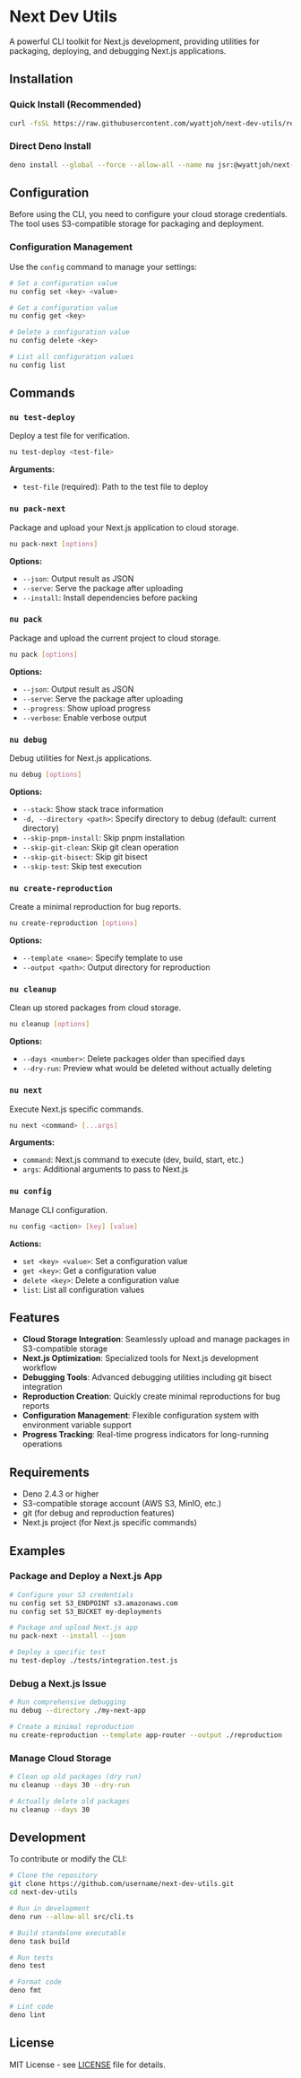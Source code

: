 # Next Dev Utils

A powerful CLI toolkit for Next.js development, providing utilities for packaging, deploying, and debugging Next.js applications.

## Installation

### Quick Install (Recommended)

```bash
curl -fsSL https://raw.githubusercontent.com/wyattjoh/next-dev-utils/refs/heads/main/scripts/install.sh | bash
```

### Direct Deno Install

```bash
deno install --global --force --allow-all --name nu jsr:@wyattjoh/next-dev-utils
```

## Configuration

Before using the CLI, you need to configure your cloud storage credentials. The tool uses S3-compatible storage for packaging and deployment.

### Configuration Management

Use the `config` command to manage your settings:

```bash
# Set a configuration value
nu config set <key> <value>

# Get a configuration value
nu config get <key>

# Delete a configuration value
nu config delete <key>

# List all configuration values
nu config list
```

## Commands

### `nu test-deploy`

Deploy a test file for verification.

```bash
nu test-deploy <test-file>
```

**Arguments:**

- `test-file` (required): Path to the test file to deploy

### `nu pack-next`

Package and upload your Next.js application to cloud storage.

```bash
nu pack-next [options]
```

**Options:**

- `--json`: Output result as JSON
- `--serve`: Serve the package after uploading
- `--install`: Install dependencies before packing

### `nu pack`

Package and upload the current project to cloud storage.

```bash
nu pack [options]
```

**Options:**

- `--json`: Output result as JSON
- `--serve`: Serve the package after uploading
- `--progress`: Show upload progress
- `--verbose`: Enable verbose output

### `nu debug`

Debug utilities for Next.js applications.

```bash
nu debug [options]
```

**Options:**

- `--stack`: Show stack trace information
- `-d, --directory <path>`: Specify directory to debug (default: current directory)
- `--skip-pnpm-install`: Skip pnpm installation
- `--skip-git-clean`: Skip git clean operation
- `--skip-git-bisect`: Skip git bisect
- `--skip-test`: Skip test execution

### `nu create-reproduction`

Create a minimal reproduction for bug reports.

```bash
nu create-reproduction [options]
```

**Options:**

- `--template <name>`: Specify template to use
- `--output <path>`: Output directory for reproduction

### `nu cleanup`

Clean up stored packages from cloud storage.

```bash
nu cleanup [options]
```

**Options:**

- `--days <number>`: Delete packages older than specified days
- `--dry-run`: Preview what would be deleted without actually deleting

### `nu next`

Execute Next.js specific commands.

```bash
nu next <command> [...args]
```

**Arguments:**

- `command`: Next.js command to execute (dev, build, start, etc.)
- `args`: Additional arguments to pass to Next.js

### `nu config`

Manage CLI configuration.

```bash
nu config <action> [key] [value]
```

**Actions:**

- `set <key> <value>`: Set a configuration value
- `get <key>`: Get a configuration value
- `delete <key>`: Delete a configuration value
- `list`: List all configuration values

## Features

- **Cloud Storage Integration**: Seamlessly upload and manage packages in S3-compatible storage
- **Next.js Optimization**: Specialized tools for Next.js development workflow
- **Debugging Tools**: Advanced debugging utilities including git bisect integration
- **Reproduction Creation**: Quickly create minimal reproductions for bug reports
- **Configuration Management**: Flexible configuration system with environment variable support
- **Progress Tracking**: Real-time progress indicators for long-running operations

## Requirements

- Deno 2.4.3 or higher
- S3-compatible storage account (AWS S3, MinIO, etc.)
- git (for debug and reproduction features)
- Next.js project (for Next.js specific commands)

## Examples

### Package and Deploy a Next.js App

```bash
# Configure your S3 credentials
nu config set S3_ENDPOINT s3.amazonaws.com
nu config set S3_BUCKET my-deployments

# Package and upload Next.js app
nu pack-next --install --json

# Deploy a specific test
nu test-deploy ./tests/integration.test.js
```

### Debug a Next.js Issue

```bash
# Run comprehensive debugging
nu debug --directory ./my-next-app

# Create a minimal reproduction
nu create-reproduction --template app-router --output ./reproduction
```

### Manage Cloud Storage

```bash
# Clean up old packages (dry run)
nu cleanup --days 30 --dry-run

# Actually delete old packages
nu cleanup --days 30
```

## Development

To contribute or modify the CLI:

```bash
# Clone the repository
git clone https://github.com/username/next-dev-utils.git
cd next-dev-utils

# Run in development
deno run --allow-all src/cli.ts

# Build standalone executable
deno task build

# Run tests
deno test

# Format code
deno fmt

# Lint code
deno lint
```

## License

MIT License - see [LICENSE](LICENSE) file for details.
